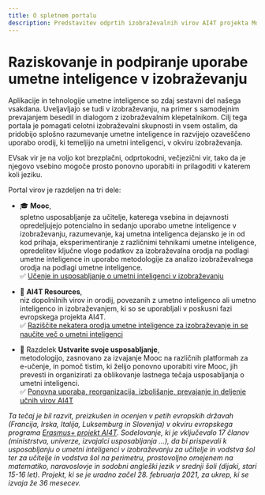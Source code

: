 ```yaml
---
title: O spletnem portalu
description: Predstavitev odprtih izobraževalnih virov AI4T projekta Mooc
---
```


# Raziskovanje in podpiranje uporabe umetne inteligence v izobraževanju

Aplikacije in tehnologije umetne inteligence so zdaj sestavni del našega vsakdana. Uveljavljajo se tudi v izobraževanju, na primer s samodejnim prevajanjem besedil in dialogom z izobraževalnim klepetalnikom. Cilj tega portala je pomagati celotni izobraževalni skupnosti in vsem ostalim, da pridobijo splošno razumevanje umetne inteligence in razvijejo ozaveščeno uporabo orodij, ki temeljijo na umetni inteligenci, v okviru izobraževanja.

EVsak vir je na voljo kot brezplačni, odprtokodni, večjezični vir, tako da je njegovo vsebino mogoče prosto ponovno uporabiti in prilagoditi v katerem koli jeziku.

Portal virov je razdeljen na tri dele:

- 🎓 **Mooc**,  
spletno usposabljanje za učitelje, katerega vsebina in dejavnosti opredeljujejo potencialno in sedanjo uporabo umetne inteligence v izobraževanju, razumevanje, kaj umetna inteligenca dejansko je in od kod prihaja, eksperimentiranje z različnimi tehnikami umetne inteligence, opredelitev ključne vloge podatkov za izobraževalna orodja na podlagi umetne inteligence in uporabo metodologije za analizo izobraževalnega orodja na podlagi umetne inteligence.  
✅ [Učenje in usposabljanje o umetni inteligenci v izobraževanju](https://inrialearninglab.github.io/ai4t//1-Mooc/general-presentation/0-1-what-does-this-training-offer-us/0-1-1v-why-this-training.sl.html)

- 🎁 **AI4T Resources**,  
niz dopolnilnih virov in orodij, povezanih z umetno inteligenco ali umetno inteligenco in izobraževanjem, ki so se uporabljali v poskusni fazi evropskega projekta AI4T.  
✅ [Raziščite nekatera orodja umetne inteligence za izobraževanje in se naučite več o umetni inteligenci](https://inrialearninglab.github.io/ai4t//2-Project-resources/0-presentation/0-1-presentation-AI4T-resources.sl.html)

- 🧰 Razdelek **Ustvarite svoje usposabljanje**,  
metodologijo, zasnovano za izvajanje Mooc na različnih platformah za e-učenje, in pomoč tistim, ki želijo ponovno uporabiti vire Mooc, jih prevesti in organizirati za oblikovanje lastnega tečaja usposabljanja o umetni inteligenci.  
✅ [Ponovna uporaba, reorganizacija, izboljšanje, prevajanje in deljenje učnih virov AI4T](https://inrialearninglab.github.io/ai4t//3-Build-your-own-training/3-0-Intro-The-forge/3-0-1-Map-Build-your-own-training.sl.html)

*Ta tečaj je bil razvit, preizkušen in ocenjen v petih evropskih državah (Francija, Irska, Italija, Luksemburg in Slovenija) v okviru evropskega programa [Erasmus+ projekt AI4T](https://www.ai4t.eu/). Sodelovanje, ki je vključevalo 17 članov (ministrstva, univerze, izvajalci usposabljanja ...), da bi prispevali k usposabljanju o umetni inteligenci v izobraževanju za učitelje in vodstva šol ter za učitelje in vodstva šol na perimetru, prostovoljno omejenem na matematiko, naravoslovje in sodobni angleški jezik v srednji šoli (dijaki, stari 15-16 let). Projekt, ki se je uradno začel 28. februarja 2021, za ukrep, ki se izvaja že 36 mesecev.*
